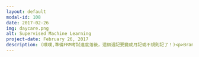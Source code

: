 ```yaml
---
layout: default
modal-id: 108
date: 2017-02-26
img: daycare.png
alt: Supervised Machine Learning
project-date: February 26, 2017
description: (噗噗,準備FRM考試進度落後，這個週記要變成月記或不規則記了！)<p>Brandon 的拖兒所有一個由家長們組成的委員會，還蠻有心的，每個月辦一次座談會，請專家來演講，並更新家長們托兒所最新進展。我總是很好奇其他家長到底是怎麼抽出時間参加托兒所大大小小的活動。想想Brandon 來這家托兒所也有一年半多，可是Will跟我一次月會都沒去參加過，有點過意不去，所以我週四早點下班去参加這個月的會。整間托兒所各個不同年齡層的小孩加起來，應該有一百多個以上，本來以為會有很多家長去這個會，結果参加的只有六個。其中一個媽媽很積極地在填托兒所年度註冊表，然後看著我說她平時沒時間弄這種東西，所以在等開會是她唯一有空的時候。然後當天的講者Dr. Pip說，當父母真的很忙，他自己也有很小的小孩，他覺得這是一場馬拉松，從下班的那一刻，就一直忙忙到睡覺的那一刻，日復一日。<p>在十分鐘內經歷以上這一切後，突然鬆了一口氣。很高興我跟Will其實沒有比其他家長忙，沒有跟到托兒所每個活動其實也不用太在意，因為能跟到的家長其實不多。<p>Dr. Pip 是小兒科醫生，現場開放問問題。最近一直很在意Brandon 刷牙突然變的很敷衍了事，於是向Dr. Pip詢問解決方案。Dr. Pip很親切地說小孩這個年記不用太擔心刷牙不完全的問題，重點是不要給他們喝果汁，喝果汁不但沒有吃水果來得有營養價值，反而還有可能造成蛀牙。旁邊兩位有三歲小孩的媽媽們則沒有這麼和善，反而齜牙咧嘴地說:『 唯一有效的刷牙法就是把他頭部狠狠的抓牢，然後快速把他的牙齒清理完畢。』我在旁邊都快要笑翻了，後來旁邊一個有四個月大小孩的媽媽問Dr. Pip 小孩長牙常常發燒的問題，一臉非常擔心的樣子。我在旁邊想說這個有什麼好擔心的，小孩在長牙的時候這種情形明明就很正常，但是後來想想自己Brandon在長牙的時候發燒時也是很擔心的。原來這是有經驗的媽媽跟沒經驗的媽媽的差別，在小孩成長每一階段所擔心的各個問題，在其他有比較大小孩的父母眼中看來，應該只是芝麻小事或家常便飯。
---
```

